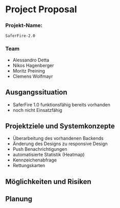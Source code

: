 # Project Proposal

### Projekt-Name: 
    SaferFire-2.0

### Team
- Alessandro Detta
- Nikos Hagenberger
- Moritz Preining
- Clemens Wolfmayr

## Ausgangssituation
- SaferFire 1.0 funktionsfähig bereits vorhanden
- noch nicht Einsatzfähig

## Projektziele und Systemkonzepte
- Überarbeitung des vorhandenen Backends
- Änderung des Designs zu responsive Design
- Push Benachrichtigungen
- automatisierte Statistik (Heatmap)
- Kennzeichenabfrage
- Rettungskarten

## Möglichkeiten und Risiken

## Planung
